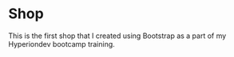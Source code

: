 # Shop
This is the first shop that I created using Bootstrap as a part of my Hyperiondev bootcamp training.
